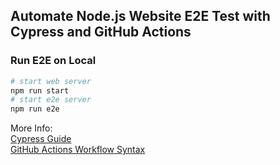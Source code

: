 ## Automate Node.js Website E2E Test with Cypress and GitHub Actions

### Run E2E on Local
```bash
# start web server
npm run start
# start e2e server
npm run e2e
```

More Info:  
[Cypress Guide](https://docs.cypress.io/guides/overview/why-cypress.html#In-a-nutshell)  
[GitHub Actions Workflow Syntax](https://help.github.com/en/actions/reference/workflow-syntax-for-github-actions)
